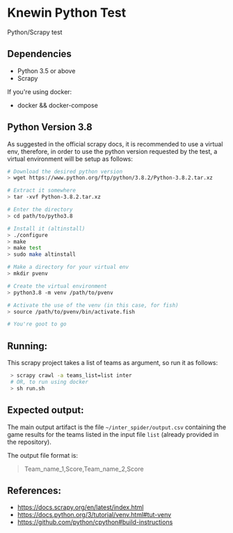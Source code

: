 # Knewin Python Test
Python/Scrapy test

## Dependencies
- Python 3.5 or above
- Scrapy

If you're using docker:
- docker && docker-compose

## Python Version 3.8

As suggested in the official scrapy docs, it is recommended to use a virtual env, therefore, in order to use the python version requested by the test, a virtual environment will be setup as follows:

``` bash
# Download the desired python version
> wget https://www.python.org/ftp/python/3.8.2/Python-3.8.2.tar.xz

# Extract it somewhere
> tar -xvf Python-3.8.2.tar.xz

# Enter the directory
> cd path/to/pytho3.8

# Install it (altinstall)
> ./configure
> make
> make test
> sudo make altinstall

# Make a directory for your virtual env
> mkdir pvenv

# Create the virtual environment
> python3.8 -m venv /path/to/pvenv

# Activate the use of the venv (in this case, for fish)
> source /path/to/pvenv/bin/activate.fish

# You're goot to go
```

## Running:

This scrapy project takes a list of teams as argument, so run it as follows:
```bash
 > scrapy crawl -a teams_list=list inter
 # OR, to run using docker
 > sh run.sh
```

## Expected output:

The main output artifact is the file `~/inter_spider/output.csv` containing the game results for the teams listed in the input file `list` (already provided in the repository).

The output file format is:
> Team_name_1,Score,Team_name_2,Score

## References:
- https://docs.scrapy.org/en/latest/index.html
- https://docs.python.org/3/tutorial/venv.html#tut-venv
- https://github.com/python/cpython#build-instructions
